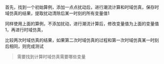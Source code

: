 首先，找到一个初始算例，添加一点点扰动后，进行潮流计算和时域仿真，保存时域仿真的结果，提取扰动清除后某一时刻的所有变量值1

同样使用上面的算例，不添加扰动，进行潮流计算后，修改变量值为上面的变量值1，再进行时域仿真，

比较两次时域仿真的结果，如果第二次时域仿真的过程和第一次时域仿真某一时刻后相同，则完成测试





> 需要找到计算时域仿真需要哪些变量